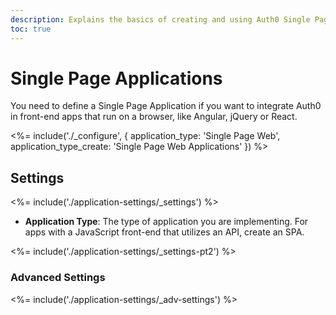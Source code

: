 ```yaml
---
description: Explains the basics of creating and using Auth0 Single Page applications.
toc: true
---
```

# Single Page Applications

You need to define a Single Page Application if you want to integrate Auth0 in front-end apps that run on a browser, like Angular, jQuery or React. 

<%= include('./_configure', { application_type: 'Single Page Web', application_type_create: 'Single Page Web Applications' }) %>

## Settings

<%= include('./application-settings/_settings') %>

- **Application Type**: The type of application you are implementing. For apps with a JavaScript front-end that utilizes an API, create an SPA.

<%= include('./application-settings/_settings-pt2') %>

### Advanced Settings

<%= include('./application-settings/_adv-settings') %>


